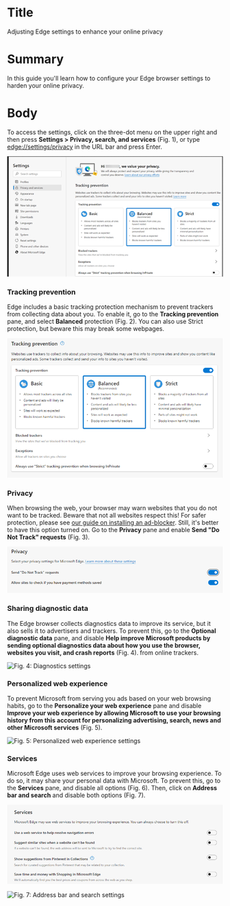 # Title #
Adjusting Edge settings to enhance your online privacy

# Summary #
In this guide you'll learn how to configure your Edge browser settings to harden
your online privacy.

# Body #
To access the settings, click on the three-dot menu on the upper right and then
press **Settings > Privacy, search, and services** (Fig. 1), or type
<edge://settings/privacy> in the URL bar and press Enter.

![Fig. 1: Edge settings menu](../images/Edge/settings-menu.png?raw=true)

### Tracking prevention ###
Edge includes a basic tracking protection mechanism to prevent trackers from
collecting data about you. To enable it, go to the **Tracking prevention** pane,
and select **Balanced** protection (Fig. 2). You can also use Strict protection,
but beware this may break some webpages.

![Fig. 2: Sync settings](../images/Edge/settings-tracking.png?raw=true)

### Privacy ###
When browsing the web, your browser may warn websites that you do not want to be
tracked. Beware that not all websites respect this! For safer protection, please
see [our guide on installing an ad-blocker](chrome-ublock-origin.md). Still, it's
better to have this option turned on. Go to the **Privacy** pane and enable
**Send "Do Not Track" requests** (Fig. 3).

![Fig. 3: Privacy settings](../images/Edge/settings-dnt.png?raw=true)

### Sharing diagnostic data ###
The Edge browser collects diagnostics data to improve its service, but it also
sells it to advertisers and trackers. To prevent this, go to the **Optional
diagnostic data** pane, and disable **Help improve Microsoft products by sending
optional diagnostics data about how you use the browser, websites you visit, and
crash reports** (Fig. 4). from online trackers.

![Fig. 4: Diagnostics
settings](../images/Edge/settings-diagnostics.png?raw=true)

### Personalized web experience ###
To prevent Microsoft from serving you ads based on your web browsing habits, go
to the **Personalize your web experience** pane and disable **Improve your web
experience by allowing Microsoft to use your browsing history from this account
for personalizing advertising, search, news and other Microsoft services** (Fig.
5).

![Fig. 5: Personalized web experience
settings](../images/Edge/settings-ads.png?raw=true)

### Services ###

Microsoft Edge uses web services to improve your browsing experience. To do so,
it may share your personal data with Microsoft. To prevent this, go to the
**Services** pane, and disable all options (Fig. 6). Then, click on **Address
bar and search** and disable both options (Fig. 7).

![Fig. 6: Services settings](../images/Edge/settings-services.png?raw=true)

![Fig. 7: Address bar and search
settings](../images/Edge/settings-address-bar.png?raw=true)
